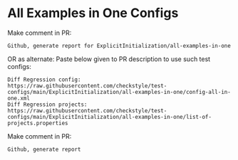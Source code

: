 # All Examples in One Configs
Make comment in PR:
```
Github, generate report for ExplicitInitialization/all-examples-in-one
```
OR as alternate:
Paste below given to PR description to use such test configs:
```
Diff Regression config: https://raw.githubusercontent.com/checkstyle/test-configs/main/ExplicitInitialization/all-examples-in-one/config-all-in-one.xml
Diff Regression projects: https://raw.githubusercontent.com/checkstyle/test-configs/main/ExplicitInitialization/all-examples-in-one/list-of-projects.properties
```
Make comment in PR:
```
Github, generate report
```
